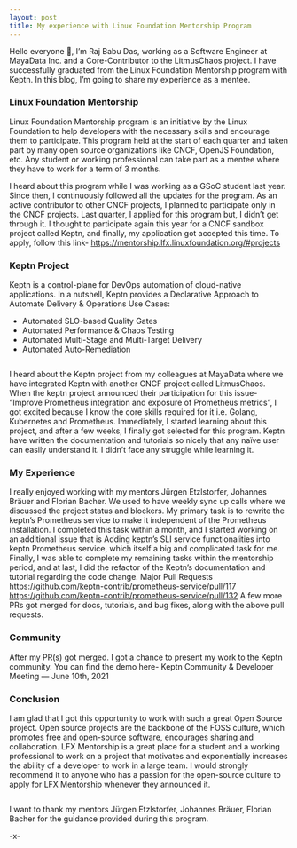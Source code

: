 ```yaml
---
layout: post
title: My experience with Linux Foundation Mentorship Program
---
```


Hello everyone 👋, I’m Raj Babu Das, working as a Software Engineer at MayaData Inc. and a Core-Contributor to the LitmusChaos project. I have successfully graduated from the Linux Foundation Mentorship program with Keptn. In this blog, I’m going to share my experience as a mentee.
<img scr="../images/lfx-1.png"/>

### Linux Foundation Mentorship
Linux Foundation Mentorship program is an initiative by the Linux Foundation to help developers with the necessary skills and encourage them to participate. This program held at the start of each quarter and taken part by many open source organizations like CNCF, OpenJS Foundation, etc. Any student or working professional can take part as a mentee where they have to work for a term of 3 months.
<img scr="../images/lfx-2.png"/>

I heard about this program while I was working as a GSoC student last year. Since then, I continuously followed all the updates for the program. As an active contributor to other CNCF projects, I planned to participate only in the CNCF projects. Last quarter, I applied for this program but, I didn’t get through it. I thought to participate again this year for a CNCF sandbox project called Keptn, and finally, my application got accepted this time.
To apply, follow this link- https://mentorship.lfx.linuxfoundation.org/#projects

### Keptn Project
Keptn is a control-plane for DevOps automation of cloud-native applications. In a nutshell, Keptn provides a Declarative Approach to Automate Delivery & Operations Use Cases:
* Automated SLO-based Quality Gates
* Automated Performance & Chaos Testing
* Automated Multi-Stage and Multi-Target Delivery
* Automated Auto-Remediation

<img scr="../images/lfx-3.png"/>

I heard about the Keptn project from my colleagues at MayaData where we have integrated Keptn with another CNCF project called LitmusChaos. When the keptn project announced their participation for this issue- “Improve Prometheus integration and exposure of Prometheus metrics”, I got excited because I know the core skills required for it i.e. Golang, Kubernetes and Prometheus. Immediately, I started learning about this project, and after a few weeks, I finally got selected for this program.
Keptn have written the documentation and tutorials so nicely that any naïve user can easily understand it. I didn’t face any struggle while learning it.

### My Experience
I really enjoyed working with my mentors Jürgen Etzlstorfer, Johannes Bräuer and Florian Bacher. We used to have weekly sync up calls where we discussed the project status and blockers.
My primary task is to rewrite the keptn’s Prometheus service to make it independent of the Prometheus installation. I completed this task within a month, and I started working on an additional issue that is Adding keptn’s SLI service functionalities into keptn Prometheus service, which itself a big and complicated task for me. Finally, I was able to complete my remaining tasks within the mentorship period, and at last, I did the refactor of the Keptn’s documentation and tutorial regarding the code change.
Major Pull Requests
https://github.com/keptn-contrib/prometheus-service/pull/117
https://github.com/keptn-contrib/prometheus-service/pull/132
A few more PRs got merged for docs, tutorials, and bug fixes, along with the above pull requests.

### Community
After my PR(s) got merged. I got a chance to present my work to the Keptn community. You can find the demo here- Keptn Community & Developer Meeting — June 10th, 2021

### Conclusion
I am glad that I got this opportunity to work with such a great Open Source project. Open source projects are the backbone of the FOSS culture, which promotes free and open-source software, encourages sharing and collaboration.
LFX Mentorship is a great place for a student and a working professional to work on a project that motivates and exponentially increases the ability of a developer to work in a large team. I would strongly recommend it to anyone who has a passion for the open-source culture to apply for LFX Mentorship whenever they announced it.

<img scr="../images/lfx-4.png"/>

I want to thank my mentors Jürgen Etzlstorfer, Johannes Bräuer, Florian Bacher for the guidance provided during this program.

-x-